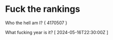 # Fuck the rankings

Who the hell am I?
{ 4170507 }

What fucking year is it?
[ 2024-05-16T22:30:00Z ]
